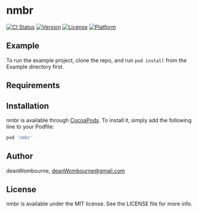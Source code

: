 # nmbr

[![CI Status](https://img.shields.io/travis/deanWombourne/nmbr.svg?style=flat)](https://travis-ci.org/deanWombourne/nmbr)
[![Version](https://img.shields.io/cocoapods/v/nmbr.svg?style=flat)](https://cocoapods.org/pods/nmbr)
[![License](https://img.shields.io/cocoapods/l/nmbr.svg?style=flat)](https://cocoapods.org/pods/nmbr)
[![Platform](https://img.shields.io/cocoapods/p/nmbr.svg?style=flat)](https://cocoapods.org/pods/nmbr)

## Example

To run the example project, clone the repo, and run `pod install` from the Example directory first.

## Requirements

## Installation

nmbr is available through [CocoaPods](https://cocoapods.org). To install
it, simply add the following line to your Podfile:

```ruby
pod 'nmbr'
```

## Author

deanWombourne, deanWombourne@gmail.com

## License

nmbr is available under the MIT license. See the LICENSE file for more info.
